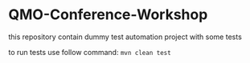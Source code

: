 # QMO-Conference-Workshop
this repository contain dummy test automation project with some tests

to run tests use follow command:
`mvn clean test`
